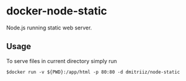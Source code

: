 # docker-node-static

Node.js running static web server.

## Usage

To serve files in current directory simply run

```
$docker run -v ${PWD}:/app/html -p 80:80 -d dmitriiz/node-static
```